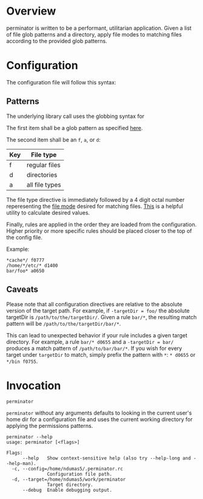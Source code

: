 # Overview
perminator is written to be a performant, utilitarian application. Given a list of file glob patterns and a directory, apply file modes to matching files according to the provided glob patterns.


# Configuration
The configuration file will follow this syntax:

## Patterns
The underlying library call uses the globbing syntax for

The first item shall be a glob pattern as specified [here](https://golang.org/pkg/path/filepath/#Match).

The second item shall be an `f`, `a`, or `d`:

| Key | File type |
| --- | --------- |
| f   | regular files |
| d   | directories |
| a   | all file types |

The file type directive is immediately followed by a 4 digit octal number reperesenting the [file mode](https://en.wikipedia.org/wiki/File_system_permissions#Numeric_notation) desired for matching files. [This](http://permissions-calculator.org/) is a helpful utility to calculate desired values.

Finally, rules are applied in the order they are loaded from the configuration. Higher priority or more specific rules should be placed closer to the top of the config file.

Example:

```
*cache*/ f0777
/home/*/etc/* d1400
bar/foo* a0650
```

## Caveats
Please note that all configuration directives are relative to the absolute version of the target path. For example, if `-targetDir = foo/` the absolute targetDir is `/path/to/the/targetDir/`. Given a rule `bar/*`, the resulting match pattern will be `/path/to/the/targetDir/bar/*`.

This can lead to unexpected behavior if your rule includes a given target directory. For example, a rule `bar/* d0655` and a `-targetDir = bar/` produces a match pattern of `/path/to/bar/bar/*`. If you wish for every target under `targetDir` to match, simply prefix the pattern with `*`: `* d0655` or `*/bin f0755`.

# Invocation
```
perminator
```
`perminator` without any arguments defaults to looking in the current user's home dir for a configuration file and uses the current working directory for applying the permissions patterns.

```
perminator --help
usage: perminator [<flags>]

Flags:
      --help   Show context-sensitive help (also try --help-long and --help-man).
  -c, --config=/home/ndumas5/.perminator.rc
               Configuration file path.
  -d, --target=/home/ndumas5/work/perminator
               Target directory.
      --debug  Enable debugging output.
```
